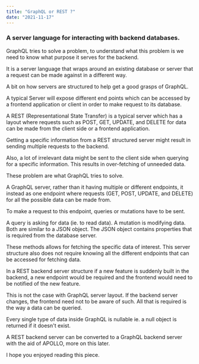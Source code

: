```yaml
---
title: "GraphQL or REST ?"
date: "2021-11-17"
---
```


### A server language for interacting with backend databases.

GraphQL tries to solve a problem, to understand what this problem is we need to know what purpose it serves for the backend.

It is a server language that wraps around an existing database or server that a request can be made against in a different way.

A bit on how servers are structured to help get a good grasps of GraphQL.

A typical Server will expose different end points which can be accessed by a frontend application or client in order to make request to its database.

A REST (Representational State Transfer) is a typical server which has a layout where requests such as POST, GET, UPDATE, and DELETE for data can be made from the client side or a frontend application.

Getting a specific information from a REST structured server might result in sending multiple requests to the backend.

Also, a lot of irrelevant data might be sent to the client side when querying for a specific information. This results in over-fetching of unneeded data.

These problem are what GraphQL tries to solve.

A GraphQL server, rather than it having multiple or different endpoints, it instead as one endpoint where requests (GET, POST, UPDATE, and DELETE) for all the possible data can be made from.

To make a request to this endpoint, queries or mutations have to be sent.

A query is asking for data (ie. to read data). A mutation is modifying data. Both are similar to a JSON object. The JSON object contains properties that is required from the database server.

These methods allows for fetching the specific data of interest. This server structure also does not require knowing all the different endpoints that can be accessed for fetching data.

In a REST backend server structure if a new feature is suddenly built in the backend, a new endpoint would be required and the frontend would need to be notified of the new feature.

This is not the case with GraphQL server layout. If the backend server changes, the frontend need not to be aware of such. All that is required is the way a data can be queried.

Every single type of data inside GraphQL is nullable ie. a null object is returned if it doesn't exist.

A REST backend server can be converted to a GraphQL backend server with the aid of APOLLO, more on this later.

I hope you enjoyed reading this piece.